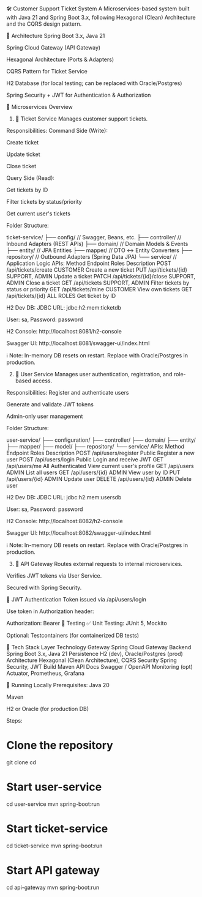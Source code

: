 🛠️ Customer Support Ticket System
A Microservices-based system built with Java 21 and Spring Boot 3.x, following Hexagonal (Clean) Architecture and the CQRS design pattern.

📐 Architecture
Spring Boot 3.x, Java 21

Spring Cloud Gateway (API Gateway)

Hexagonal Architecture (Ports & Adapters)

CQRS Pattern for Ticket Service

H2 Database (for local testing; can be replaced with Oracle/Postgres)

Spring Security + JWT for Authentication & Authorization

🔧 Microservices Overview
1. 🎫 Ticket Service
   Manages customer support tickets.

Responsibilities:
Command Side (Write):

Create ticket

Update ticket

Close ticket

Query Side (Read):

Get tickets by ID

Filter tickets by status/priority

Get current user's tickets

Folder Structure:

ticket-service/
├── config/        // Swagger, Beans, etc.
├── controller/    // Inbound Adapters (REST APIs)
├── domain/        // Domain Models & Events
├── entity/        // JPA Entities
├── mapper/        // DTO ↔ Entity Converters
├── repository/    // Outbound Adapters (Spring Data JPA)
└── service/       // Application Logic
APIs:
Method	Endpoint	Roles	Description
POST	/api/tickets/create	CUSTOMER	Create a new ticket
PUT	/api/tickets/{id}	SUPPORT, ADMIN	Update a ticket
PATCH	/api/tickets/{id}/close	SUPPORT, ADMIN	Close a ticket
GET	/api/tickets	SUPPORT, ADMIN	Filter tickets by status or priority
GET	/api/tickets/mine	CUSTOMER	View own tickets
GET	/api/tickets/{id}	ALL ROLES	Get ticket by ID

H2 Dev DB:
JDBC URL: jdbc:h2:mem:ticketdb

User: sa, Password: password

H2 Console: http://localhost:8081/h2-console

Swagger UI: http://localhost:8081/swagger-ui/index.html

ℹ️ Note: In-memory DB resets on restart. Replace with Oracle/Postgres in production.

2. 👤 User Service
   Manages user authentication, registration, and role-based access.

Responsibilities:
Register and authenticate users

Generate and validate JWT tokens

Admin-only user management

Folder Structure:

user-service/
├── configuration/
├── controller/
├── domain/
├── entity/
├── mapper/
├── model/
├── repository/
└── service/
APIs:
Method	Endpoint	Roles	Description
POST	/api/users/register	Public	Register a new user
POST	/api/users/login	Public	Login and receive JWT
GET	/api/users/me	All Authenticated	View current user's profile
GET	/api/users	ADMIN	List all users
GET	/api/users/{id}	ADMIN	View user by ID
PUT	/api/users/{id}	ADMIN	Update user
DELETE	/api/users/{id}	ADMIN	Delete user

H2 Dev DB:
JDBC URL: jdbc:h2:mem:usersdb

User: sa, Password: password

H2 Console: http://localhost:8082/h2-console

Swagger UI: http://localhost:8082/swagger-ui/index.html

ℹ️ Note: In-memory DB resets on restart. Replace with Oracle/Postgres in production.

3. 🚪 API Gateway
   Routes external requests to internal microservices.

Verifies JWT tokens via User Service.

Secured with Spring Security.

🔐 JWT Authentication
Token issued via /api/users/login

Use token in Authorization header:

Authorization: Bearer <JWT>
🧪 Testing
✅ Unit Testing: JUnit 5, Mockito

Optional: Testcontainers (for containerized DB tests)

🧰 Tech Stack
Layer	Technology
Gateway	Spring Cloud Gateway
Backend	Spring Boot 3.x, Java 21
Persistence	H2 (dev), Oracle/Postgres (prod)
Architecture	Hexagonal (Clean Architecture), CQRS
Security	Spring Security, JWT
Build	Maven
API Docs	Swagger / OpenAPI
Monitoring (opt)	Actuator, Prometheus, Grafana

🚀 Running Locally
Prerequisites:
Java 20

Maven

H2 or Oracle (for production DB)

Steps:

# Clone the repository
git clone <repo-url>
cd <repo-root>

# Start user-service
cd user-service
mvn spring-boot:run

# Start ticket-service
cd ticket-service
mvn spring-boot:run

# Start API gateway
cd api-gateway
mvn spring-boot:run
